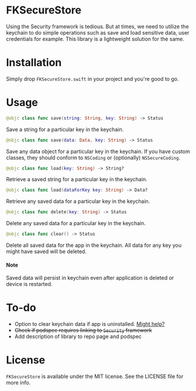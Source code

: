 # FKSecureStore

Using the Security framework is tedious. But at times, we need to utilize the keychain to do simple operations such as save and load sensitive data, user credentials for example. This library is a lightweight solution for the same.

# Installation

Simply drop `FKSecureStore.swift` in your project and you're good to go.

# Usage

```swift
@objc class func save(string: String, key: String) -> Status
```
Save a string for a particular key in the keychain.

```swift
@objc class func save(data: Data, key: String) -> Status
```
Save any data object for a particular key in the keychain. If you have custom classes, they should conform to `NSCoding` or (optionally) `NSSecureCoding`.

```swift
@objc class func load(key: String) -> String?
```
Retrieve a saved string for a particular key in the keychain.

```swift
@objc class func load(dataForKey key: String) -> Data?
```
Retrieve any saved data for a particular key in the keychain.

```swift
@objc class func delete(key: String) -> Status
```
Delete any saved data for a particular key in the keychain.

```swift
@objc class func clear() -> Status
```
Delete all saved data for the app in the keychain. All data for any key you might have saved will be deleted.

#### Note
Saved data will persist in keychain even after application is deleted or device is restarted.

# To-do

* Option to clear keychain data if app is uninstalled. [Might help?](https://developer.apple.com/forums/thread/36442)
* ~~Check if podspec requires linking to `Security` framework~~
* Add description of library to  repo page and podspec

# License

`FKSecureStore` is available under the MIT license. See the LICENSE file for more info.
